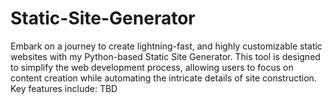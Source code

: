 # Static-Site-Generator
Embark on a journey to create lightning-fast, and highly customizable static websites with my Python-based Static Site Generator. This tool is designed to simplify the web development process, allowing users to focus on content creation while automating the intricate details of site construction. Key features include: TBD
